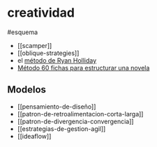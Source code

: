 # creatividad
#esquema 

- [[scamper]]
- [[oblique-strategies]]
- el [método de Ryan Holliday](https://ryanholiday.net/the-notecard-system-the-key-for-remembering-organizing-and-using-everything-you-read/) 
- [Método 60 fichas para estructurar una novela](https://margaretdilloway.com/2010/09/06/how-to-outline-a-novel-60-index-cards-method/) 

## Modelos

- [[pensamiento-de-diseño]]
- [[patron-de-retroalimentacion-corta-larga]]
- [[patron-de-divergencia-convergencia]]
- [[estrategias-de-gestion-agil]]
- [[ideaflow]]